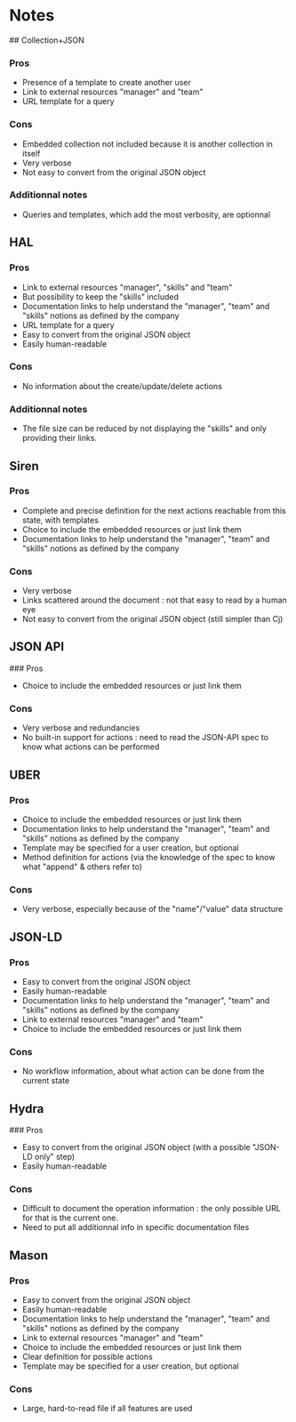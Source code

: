 # Notes

## Collection+JSON

### Pros

- Presence of a template to create another user
- Link to external resources "manager" and "team"
- URL template for a query

### Cons

- Embedded collection not included because it is another collection in itself
- Very verbose
- Not easy to convert from the original JSON object

### Additionnal notes

- Queries and templates, which add the most verbosity, are optionnal


## HAL

### Pros

- Link to external resources "manager", "skills" and "team"
- But possibility to keep the "skills" included
- Documentation links to help understand the "manager", "team" and "skills" notions as defined by the company
- URL template for a query
- Easy to convert from the original JSON object
- Easily human-readable

### Cons

- No information about the create/update/delete actions

### Additionnal notes

- The file size can be reduced by not displaying the "skills" and only providing their links.


## Siren

### Pros

- Complete and precise definition for the next actions reachable from this state, with templates
- Choice to include the embedded resources or just link them
- Documentation links to help understand the "manager", "team" and "skills" notions as defined by the company

### Cons

- Very verbose
- Links scattered around the document : not that easy to read by a human eye
- Not easy to convert from the original JSON object (still simpler than Cj)


## JSON API

### Pros

- Choice to include the embedded resources or just link them

### Cons

- Very verbose and redundancies
- No built-in support for actions : need to read the JSON-API spec to know what actions can be performed


## UBER

### Pros

- Choice to include the embedded resources or just link them
- Documentation links to help understand the "manager", "team" and "skills" notions as defined by the company
- Template may be specified for a user creation, but optional
- Method definition for actions (via the knowledge of the spec to know what "append" & others refer to)

### Cons

- Very verbose, especially because of the "name"/"value" data structure


## JSON-LD

### Pros

- Easy to convert from the original JSON object
- Easily human-readable
- Documentation links to help understand the "manager", "team" and "skills" notions as defined by the company
- Link to external resources "manager" and "team"
- Choice to include the embedded resources or just link them

### Cons

- No workflow information, about what action can be done from the current state


## Hydra

### Pros

- Easy to convert from the original JSON object (with a possible "JSON-LD only" step)
- Easily human-readable

### Cons

- Difficult to document the operation information : the only possible URL for that is the current one.
- Need to put all additionnal info in specific documentation files


## Mason

### Pros

- Easy to convert from the original JSON object
- Easily human-readable
- Documentation links to help understand the "manager", "team" and "skills" notions as defined by the company
- Link to external resources "manager" and "team"
- Choice to include the embedded resources or just link them
- Clear definition for possible actions
- Template may be specified for a user creation, but optional


### Cons

- Large, hard-to-read file if all features are used 
